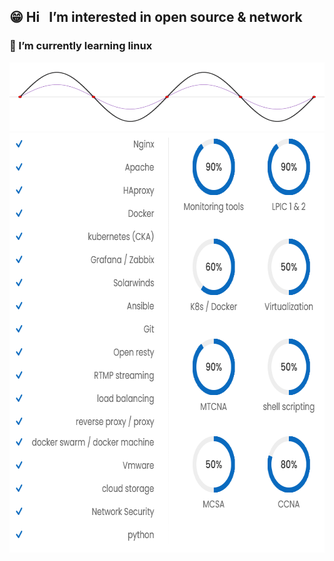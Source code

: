 <h2> &#128513 Hi &nbsp; I’m interested in open source & network </h2>
<h3> &#128039  I’m currently learning linux </h3> 

<img src="wave2.gif" height="110" width="640" />

<img src="mtinfo.png" width="671" height="671"/>
<!--- 
m-taghva/m-taghva is a ✨ special ✨ repository because its `README.md` (this file) appears on your GitHub profile.
You can click the Preview link to take a look at your changes.
--->
